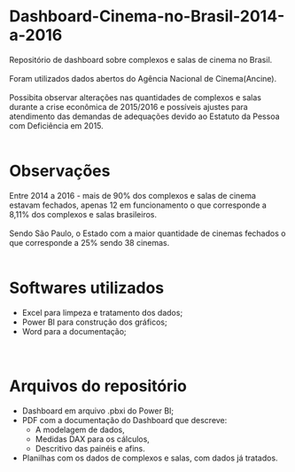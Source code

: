 # Dashboard-Cinema-no-Brasil-2014-a-2016
Repositório de dashboard sobre complexos e salas de cinema no Brasil. 
<br><br>
Foram utilizados dados abertos do Agência Nacional de Cinema(Ancine). 
<br><br>
Possibita observar alterações nas quantidades de complexos e salas durante a crise econômica de 2015/2016 
e possíveis ajustes para atendimento das demandas de adequações devido ao Estatuto da Pessoa com Deficiência em 2015.
<br><br>

# Observações
Entre 2014 a 2016 - mais de 90% dos complexos e salas de cinema estavam fechados, 
apenas 12 em funcionamento o que corresponde a 8,11% dos complexos e salas brasileiros.
<br><br>
Sendo São Paulo, o Estado com a maior quantidade de cinemas fechados o que corresponde a 25% sendo 38 cinemas.
<br><br>
      
# Softwares utilizados
- Excel para limpeza e tratamento dos dados;
- Power BI para construção dos gráficos;
- Word para a documentação;
 <br><br><br>
 
# Arquivos do repositório
- Dashboard em arquivo .pbxi do Power BI;
- PDF com a documentação do Dashboard que descreve:
    * A modelagem de dados,
    * Medidas DAX para os cálculos,
    * Descritivo das painéis e afins.
- Planilhas com os dados de complexos e salas, com dados já tratados.  

